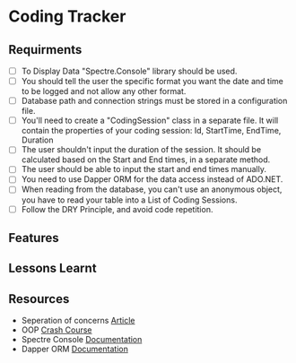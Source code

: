 # Coding Tracker

## Requirments
- [ ] To Display Data "Spectre.Console" library should be used.
- [ ] You should tell the user the specific format you want the date and time to be logged and not allow any other format.
- [ ] Database path and connection strings must be stored in a configuration file.
- [ ] You'll need to create a "CodingSession" class in a separate file. It will contain the properties of your coding session: Id, StartTime, EndTime, Duration
- [ ] The user shouldn't input the duration of the session. It should be calculated based on the Start and End times, in a separate method.
- [ ] The user should be able to input the start and end times manually.
- [ ] You need to use Dapper ORM for the data access instead of ADO.NET.
- [ ] When reading from the database, you can't use an anonymous object, you have to read your table into a List of Coding Sessions.
- [ ] Follow the DRY Principle, and avoid code repetition.

## Features

## Lessons Learnt

## Resources
* Seperation of concerns [Article](https://www.thecsharpacademy.com/article/30005/separation-of-concerns-csharp)
* OOP [Crash Course](https://www.thecsharpacademy.com/course/1/article/1/500000/false)
* Spectre Console [Documentation](https://spectreconsole.net/)
* Dapper ORM [Documentation](https://www.learndapper.com/)
